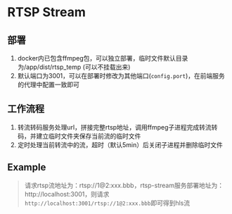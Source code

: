 # RTSP Stream

## 部署

1. docker内已包含ffmpeg包，可以独立部署，临时文件默认目录为/app/dist/rtsp_temp (可以不挂载出来)
2. 默认端口为3001，可以在部署时修改为其他端口(``config.port``)，在前端服务的代理中配置一致即可

## 工作流程

1. 转流转码服务处理url，拼接完整rtsp地址，调用ffmpeg子进程完成转流转码，并建立临时文件夹保存当前流的临时文件
2. 定时处理当前转流中的流，超时（默认5min）后关闭子进程并删除临时文件

## Example

> 请求rtsp流地址为：rtsp://1@2:xxx.bbb，rtsp-stream服务部署地址为：http://localhost:3001，则请求``http://localhost:3001/rtsp://1@2:xxx.bbb``即可得到hls流
